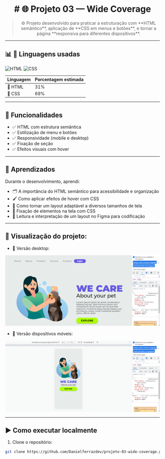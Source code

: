 <h1 align="center"># 🌐 Projeto 03 — Wide Coverage</h1>

> <p align="center">⚙️ Projeto desenvolvido para praticar a estruturação com **HTML semântico**, aplicação de **CSS em menus e botões**, e tornar a página **responsiva para diferentes dispositivos**.</p>

---

## 📊 🚀 Linguagens usadas

![HTML](https://img.shields.io/badge/HTML5-%23E34F26.svg?style=flat&logo=html5&logoColor=white)
![CSS](https://img.shields.io/badge/CSS3-%231572B6.svg?style=flat&logo=css3&logoColor=white)


| Linguagem | Porcentagem estimada |
|----------|----------------------|
| 🧱 HTML  | 31%                  |
| 🎨 CSS   | 69%                  |

---

## 🎯 Funcionalidades

- ✅ HTML com estrutura semântica
- ✅ Estilização de menu e botões
- ✅ Responsividade (mobile e desktop)
- ✅ Fixação de seção
- ✅ Efeitos visuais com hover

---

## 🧠 Aprendizados

Durante o desenvolvimento, aprendi:

- 🗂️ A importância do HTML semântico para acessibilidade e organização  
- 🖌️ Como aplicar efeitos de hover com CSS  
- 📱 Como tornar um layout adaptável a diversos tamanhos de tela  
- 🔧 Fixação de elementos na tela com CSS  
- 🎯 Leitura e interpretação de um layout no Figma para codificação

---

## 🧠 Visualização do projeto:

- 📱 Versão desktop:

![Tela do projeto](./img/we-care-print-monitor.png)

- 📱 Versão dispositivos móveis:

![Tela do projeto](./img/we-care-print-responsivo.png)

---

## ▶️ Como executar localmente

1. Clone o repositório:
```bash
git clone https://github.com/Danielferrazdev/projeto-03-wide-coverage.git


